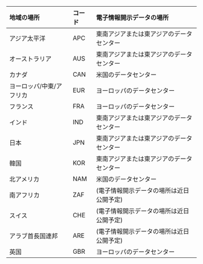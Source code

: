 
|  地域の場所               |  コード  |  電子情報開示データの場所        |
|:----------------------------|:-------|:---------------------------------|
|アジア太平洋                 |APC     |東南アジアまたは東アジアのデータ センター|
|オーストラリア                    |AUS     |東南アジアまたは東アジアのデータ センター|
|カナダ                       |CAN     |米国のデータセンター                    |
|ヨーロッパ/中東/アフリカ|EUR     |ヨーロッパのデータセンター                |
|フランス                       |FRA     |ヨーロッパのデータセンター                |
|インド                        |IND     |東南アジアまたは東アジアのデータ センター|
|日本                        |JPN     |東南アジアまたは東アジアのデータ センター|
|韓国                        |KOR     |東南アジアまたは東アジアのデータ センター|
|北アメリカ                |NAM     |米国のデータセンター                    |
|南アフリカ                 |ZAF     |(電子情報開示データの場所は近日公開予定)|
|スイス                  |CHE     |(電子情報開示データの場所は近日公開予定)|
|アラブ首長国連邦         |ARE     |(電子情報開示データの場所は近日公開予定)|
|英国               |GBR     |ヨーロッパのデータセンター                |
